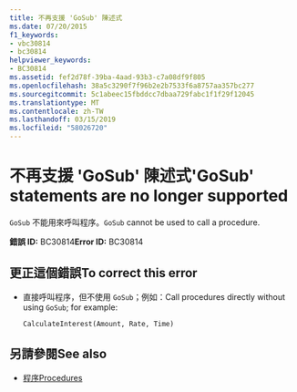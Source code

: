 ```yaml
---
title: 不再支援 'GoSub' 陳述式
ms.date: 07/20/2015
f1_keywords:
- vbc30814
- bc30814
helpviewer_keywords:
- BC30814
ms.assetid: fef2d78f-39ba-4aad-93b3-c7a08df9f805
ms.openlocfilehash: 38a5c3290f7f96b2e2b7533f6a8757aa357bc277
ms.sourcegitcommit: 5c1abeec15fbddcc7dbaa729fabc1f1f29f12045
ms.translationtype: MT
ms.contentlocale: zh-TW
ms.lasthandoff: 03/15/2019
ms.locfileid: "58026720"
---
```

# <a name="gosub-statements-are-no-longer-supported"></a><span data-ttu-id="74c3e-102">不再支援 'GoSub' 陳述式</span><span class="sxs-lookup"><span data-stu-id="74c3e-102">'GoSub' statements are no longer supported</span></span>
<span data-ttu-id="74c3e-103">`GoSub` 不能用來呼叫程序。</span><span class="sxs-lookup"><span data-stu-id="74c3e-103">`GoSub` cannot be used to call a procedure.</span></span>  
  
 <span data-ttu-id="74c3e-104">**錯誤 ID:** BC30814</span><span class="sxs-lookup"><span data-stu-id="74c3e-104">**Error ID:** BC30814</span></span>  
  
## <a name="to-correct-this-error"></a><span data-ttu-id="74c3e-105">更正這個錯誤</span><span class="sxs-lookup"><span data-stu-id="74c3e-105">To correct this error</span></span>  
  
-   <span data-ttu-id="74c3e-106">直接呼叫程序，但不使用 `GoSub`；例如：</span><span class="sxs-lookup"><span data-stu-id="74c3e-106">Call procedures directly without using `GoSub`; for example:</span></span>  
  
    ```  
    CalculateInterest(Amount, Rate, Time)  
    ```  
  
## <a name="see-also"></a><span data-ttu-id="74c3e-107">另請參閱</span><span class="sxs-lookup"><span data-stu-id="74c3e-107">See also</span></span>

- [<span data-ttu-id="74c3e-108">程序</span><span class="sxs-lookup"><span data-stu-id="74c3e-108">Procedures</span></span>](../../visual-basic/programming-guide/language-features/procedures/index.md)
